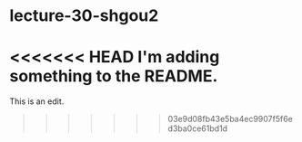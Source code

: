 # lecture-30-shgou2
<<<<<<< HEAD
I'm adding something to the README.
=======
This is an edit.
>>>>>>> 03e9d08fb43e5ba4ec9907f5f6ed3ba0ce61bd1d
